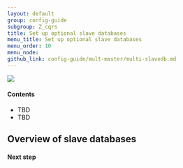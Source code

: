 ```yaml
---
layout: default
group: config-guide
subgroup: Z_cqrs
title: Set up optional slave databases
menu_title: Set up optional slave databases
menu_order: 10
menu_node: 
github_link: config-guide/mult-master/multi-slavedb.md
---
```


<img src="{{ site.baseurl }}common/images/ee-only_large.png">

#### Contents
*	TBD
*	TBD

<h2 id="config-ee-multidb-slave-over">Overview of slave databases</h2>




#### Next step